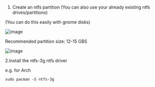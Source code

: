 1. Create an ntfs partition (You can also use your already existing ntfs drives/partitions)

(You can do this easily with gnome disks)

![image](https://github.com/user-attachments/assets/5a162e0d-f1ab-4997-8a75-6019600c723e)

Recommended partition size: 12-15 GBS

![image](https://github.com/user-attachments/assets/25ea69c7-a00f-4f33-9c46-df63f0398331)

2.Install the ntfs-3g ntfs driver

e.g. for Arch

```
sudo pacman -S ntfs-3g
```
